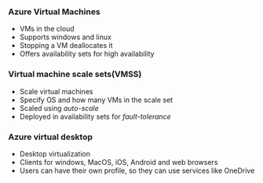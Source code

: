 ### Azure Virtual Machines

- VMs in the cloud
- Supports windows and linux
- Stopping a VM deallocates it
- Offers availability sets for high availability

### Virtual machine scale sets(VMSS)

- Scale virtual machines
- Specify OS and how many VMs in the scale set
- Scaled using _auto-scale_
- Deployed in availability sets for _fault-tolerance_

### Azure virtual desktop

- Desktop virtualization
- Clients for windows, MacOS, iOS, Android and web browsers
- Users can have their own profile, so they can use services like OneDrive
